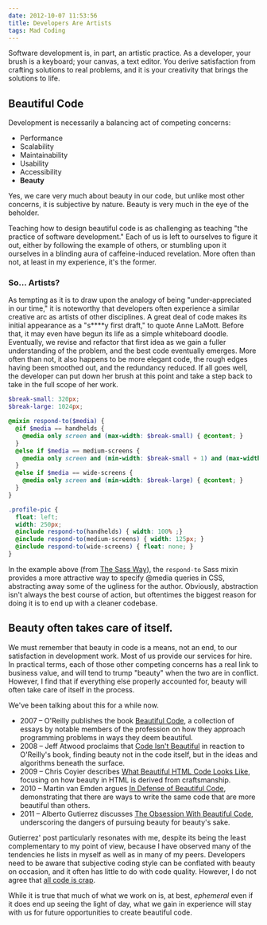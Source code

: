 ```yaml
---
date: 2012-10-07 11:53:56
title: Developers Are Artists
tags: Mad Coding
---
```


Software development is, in part, an artistic practice. As a developer, your
brush is a keyboard; your canvas, a text editor. You derive satisfaction from
crafting solutions to real problems, and it is your creativity that brings the
solutions to life.

## Beautiful Code

Development is necessarily a balancing act of competing concerns:

- Performance
- Scalability
- Maintainability
- Usability
- Accessibility
- **Beauty**

Yes, we care very much about beauty in our code, but unlike most other
concerns, it is subjective by nature. Beauty is very much in the eye of the
beholder.

Teaching how to design beautiful code is as challenging as teaching "the
practice of software development." Each of us is left to ourselves to figure it
out, either by following the example of others, or stumbling upon it ourselves
in a blinding aura of caffeine-induced revelation. More often than not, at
least in my experience, it's the former.

### So&hellip; Artists?

As tempting as it is to draw upon the analogy of being "under-appreciated in
our time," it is noteworthy that developers often experience a similar creative
arc as artists of other disciplines. A great deal of code makes its initial
appearance as a "s\*\*\*\*y first draft," to quote Anne LaMott. Before that, it
may even have begun its life as a simple whiteboard doodle. Eventually, we
revise and refactor that first idea as we gain a fuller understanding of the
problem, and the best code eventually emerges. More often than not, it also
happens to be more elegant code, the rough edges having been smoothed out, and
the redundancy reduced. If all goes well, the developer can put down her brush
at this point and take a step back to take in the full scope of her work.

```scss
$break-small: 320px;
$break-large: 1024px;

@mixin respond-to($media) {
  @if $media == handhelds {
    @media only screen and (max-width: $break-small) { @content; }
  }
  @else if $media == medium-screens {
    @media only screen and (min-width: $break-small + 1) and (max-width: $break-large - 1) { @content; }
  }
  @else if $media == wide-screens {
    @media only screen and (min-width: $break-large) { @content; }
  }
}

.profile-pic {
  float: left;
  width: 250px;
  @include respond-to(handhelds) { width: 100% ;}
  @include respond-to(medium-screens) { width: 125px; }
  @include respond-to(wide-screens) { float: none; }
}
```

In the example above (from [The Sass Way][1]), the `respond-to` Sass mixin
provides a more attractive way to specify @media queries in CSS, abstracting
away some of the ugliness for the author. Obviously, abstraction isn't always
the best course of action, but oftentimes the biggest reason for doing it is to
end up with a cleaner codebase.

## Beauty often takes care of itself.

We must remember that beauty in code is a means, not an end, to our
satisfaction in development work. Most of us provide our services for hire. In
practical terms, each of those other competing concerns has a real link to
business value, and will tend to trump "beauty" when the two are in conflict.
However, I find that if everything else properly accounted for, beauty will
often take care of itself in the process.

We've been talking about this for a while now.

* 2007 &ndash; O'Reilly publishes the book [Beautiful Code][2], a collection of
essays by notable members of the profession on how they approach programming
problems in ways they deem beautiful.
* 2008 &ndash; Jeff Atwood proclaims that [Code Isn't Beautiful][3] in reaction
to O'Reilly's book, finding beauty not in the code itself, but in the ideas and
algorithms beneath the surface.
* 2009 &ndash; Chris Coyier describes [What Beautiful HTML Code Looks Like][4],
focusing on how beauty in HTML is derived from craftsmanship.
* 2010 &ndash; Martin van Emden argues [In Defense of Beautiful Code][5],
demonstrating that there are ways to write the same code that are more
beautiful than others.
* 2011 &ndash; Alberto Gutierrez discusses [The Obsession With Beautiful
Code][6], underscoring the dangers of pursuing beauty for beauty's sake.

Gutierrez' post particularly resonates with me, despite its being the least
complementary to my point of view, because I have observed many of the
tendencies he lists in myself as well as in many of my peers. Developers need
to be aware that subjective coding style can be conflated with beauty on
occasion, and it often has little to do with code quality. However, I do not
agree that [all code is crap][7].

While it is true that much of what we work on is, at best, *ephemeral* even if
it does end up seeing the light of day, what we gain in experience will stay
with us for future opportunities to create beautiful code.

  [1]: http://thesassway.com/intermediate/responsive-web-design-in-sass-using-media-queries-in-sass-32
  [2]: http://shop.oreilly.com/product/9780596510046.do
  [3]: http://www.codinghorror.com/blog/2008/02/code-isnt-beautiful.html
  [4]: http://css-tricks.com/what-beautiful-html-code-looks-like/
  [5]: http://vanemden.wordpress.com/2010/10/05/in-defense-of-beautiful-code-2/
  [6]: http://www.makinggoodsoftware.com/2011/03/27/the-obsession-with-beautiful-code-the-refactor-syndrome/
  [7]: http://www.makinggoodsoftware.com/2009/11/09/the-four-golden-rules-to-be-a-better-software-developer/
